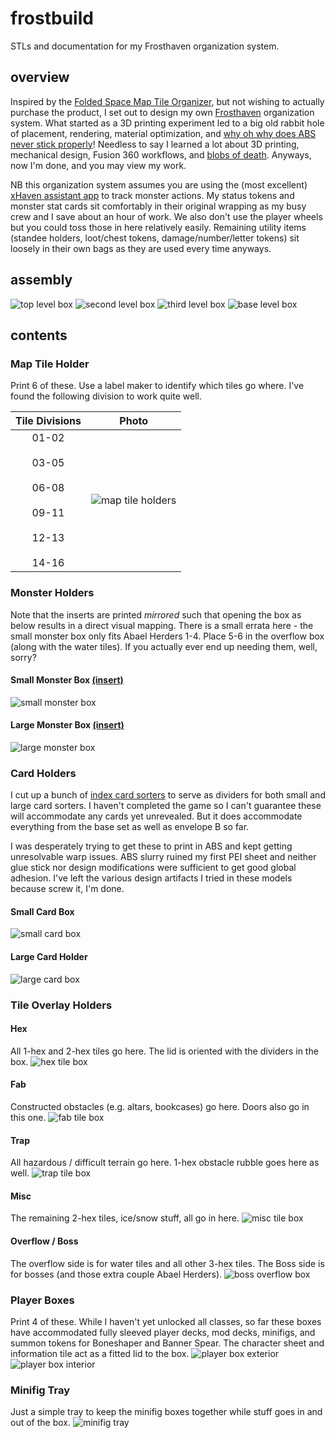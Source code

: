# frostbuild
STLs and documentation for my Frosthaven organization system.

## overview
Inspired by the [Folded Space Map Tile Organizer](https://www.foldedspace.net/store/frosthaven-map-archive/), but not wishing to actually purchase the product, I set out to design my own [Frosthaven](https://cephalofair.com/collections/board-games/products/frosthaven-bundles) organization system. What started as a 3D printing experiment led to a big old rabbit hole of placement, rendering, material optimization, and [why oh why does ABS never stick properly](https://www.reddit.com/r/3Dprinting/comments/cza9o3/comment/eyx3e02/)! Needless to say I learned a lot about 3D printing, mechanical design, Fusion 360 workflows, and [blobs of death](https://www.reddit.com/r/prusa3d/comments/rh05cy/how_the_hell_do_i_avoid_the_blob_of_death/). Anyways, now I'm done, and you may view my work.

NB this organization system assumes you are using the (most excellent) [xHaven assistant app](https://apps.apple.com/us/app/x-haven-assistant/id1639494414) to track monster actions. My status tokens and monster stat cards sit comfortably in their original wrapping as my busy crew and I save about an hour of work. We also don't use the player wheels but you could toss those in here relatively easily. Remaining utility items (standee holders, loot/chest tokens, damage/number/letter tokens) sit loosely in their own bags as they are used every time anyways.

## assembly

![top level box](./images/top_level.jpg)
![second level box](./images/upper_interior.jpg)
![third level box](./images/middle_interior.jpg)
![base level box](./images/lower_interior_box.jpg)

## contents

### Map Tile Holder
Print 6 of these. Use a label maker to identify which tiles go where. I've found the following division to work quite well.

Tile Divisions | Photo
:-------------:|------
01-02<br><br>03-05<br><br>06-08<br><br>09-11<br><br>12-13<br><br>14-16 | ![map tile holders](./images/map_tile_holders.jpg)

### Monster Holders
Note that the inserts are printed *mirrored* such that opening the box as below results in a direct visual mapping. There is a small errata here - the small monster box only fits Abael Herders 1-4. Place 5-6 in the overflow box (along with the water tiles). If you actually ever end up needing them, well, sorry?

#### Small Monster Box [(insert)](./docs/inserts.pdf)
![small monster box](./images/small_monster_box.jpg)
#### Large Monster Box [(insert)](./docs/inserts.pdf)
![large monster box](./images/large_monster_box.jpg)

### Card Holders
I cut up a bunch of [index card sorters](https://www.amazon.com/OFFILICIOUS-Manila-Index-Card-Dividers/dp/B0C9PXV3JC/) to serve as dividers for both small and large card sorters. I haven't completed the game so I can't guarantee these will accommodate any cards yet unrevealed. But it does accommodate everything from the base set as well as envelope B so far.

I was desperately trying to get these to print in ABS and kept getting unresolvable warp issues. ABS slurry ruined my first PEI sheet and neither glue stick nor design modifications were sufficient to get good global adhesion. I've left the various design artifacts I tried in these models because screw it, I'm done.
#### Small Card Box
![small card box](./images/small_card_box.jpg)
#### Large Card Holder
![large card box](./images/large_card_box.jpg)

### Tile Overlay Holders

#### Hex
All 1-hex and 2-hex tiles go here. The lid is oriented with the dividers in the box.
![hex tile box](./images/hex_tile_box.jpg)
#### Fab
Constructed obstacles (e.g. altars, bookcases) go here. Doors also go in this one.
![fab tile box](./images/fab_tile_box.jpg)
#### Trap
All hazardous / difficult terrain go here. 1-hex obstacle rubble goes here as well.
![trap tile box](./images/trap_tile_box.jpg)
#### Misc
The remaining 2-hex tiles, ice/snow stuff, all go in here.
![misc tile box](./images/misc_tile_box.jpg)
#### Overflow / Boss
The overflow side is for water tiles and all other 3-hex tiles. The Boss side is for bosses (and those extra couple Abael Herders).
![boss overflow box](./images/boss_overflow_box.jpg)
  
### Player Boxes
Print 4 of these. While I haven't yet unlocked all classes, so far these boxes have accommodated fully sleeved player decks, mod decks, minifigs, and summon tokens for Boneshaper and Banner Spear. The character sheet and information tile act as a fitted lid to the box.
![player box exterior](./images/player_box_exterior.jpg)
![player box interior](./images/player_box_interior.jpg)

### Minifig Tray
Just a simple tray to keep the minifig boxes together while stuff goes in and out of the box.
![minifig tray](./images/minifig_tray.jpg)
